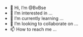- 👋 Hi, I’m @BvBse
- 👀 I’m interested in ...
- 🌱 I’m currently learning ...
- 💞️ I’m looking to collaborate on ...
- 📫 How to reach me ...

<!---
BvBse/BvBse is a ✨ special ✨ repository because its `README.md` (this file) appears on your GitHub profile.
You can click the Preview link to take a look at your changes.
--->
